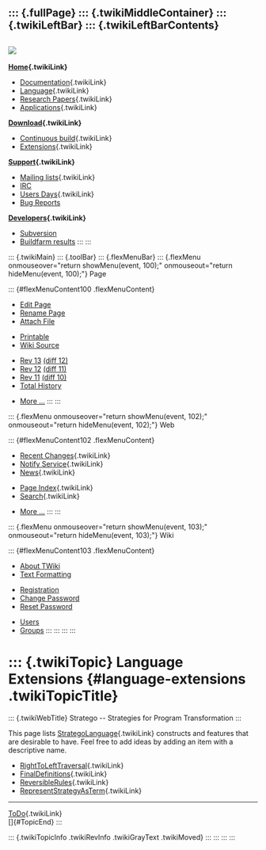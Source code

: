 ::: {.fullPage}
::: {.twikiMiddleContainer}
::: {.twikiLeftBar}
::: {.twikiLeftBarContents}
  ----------------------------------------------------------------------------------
  [![](../pub/Stratego/StrategoLogo/StrategoLogoTextlessWhite-100px.png)](WebHome)
  ----------------------------------------------------------------------------------

**[Home](WebHome){.twikiLink}**

-   [Documentation](StrategoDocumentation){.twikiLink}
-   [Language](StrategoLanguage){.twikiLink}
-   [Research Papers](StrategoPublications){.twikiLink}
-   [Applications](StrategoApplication){.twikiLink}

**[Download](StrategoDownload){.twikiLink}**

-   [Continuous build](ContinuousBuild){.twikiLink}
-   [Extensions](AdditionalPackageDownload){.twikiLink}

**[Support](StrategoSupport){.twikiLink}**

-   [Mailing lists](MailingList){.twikiLink}
-   [IRC](irc://irc.freenode.net/#stratego)
-   [Users Days](StrategoUsersDay){.twikiLink}
-   [Bug Reports](http://yellowgrass.org/project/StrategoXT)

**[Developers](StrategoDev){.twikiLink}**

-   [Subversion](https://svn.strategoxt.org/repos/StrategoXT/strategoxt/trunk)
-   [Buildfarm
    results](http://hydra.nixos.org/jobset/strategoxt/strategoxt-release/all)
:::
:::

::: {.twikiMain}
::: {.toolBar}
::: {.flexMenuBar}
::: {.flexMenu onmouseover="return showMenu(event, 100);" onmouseout="return hideMenu(event, 100);"}
Page

::: {#flexMenuContent100 .flexMenuContent}
-   [Edit
    Page](http://www.program-transformation.org/edit/Stratego/LanguageExtensions?t=1536825595)
-   [Rename
    Page](http://www.program-transformation.org/rename/Stratego/LanguageExtensions)
-   [Attach
    File](http://www.program-transformation.org/attach/Stratego/LanguageExtensions)

<!-- -->

-   [Printable](http://www.program-transformation.org/view/Stratego/LanguageExtensions?skin=print.pattern)
-   [Wiki
    Source](http://www.program-transformation.org/view/Stratego/LanguageExtensions?skin=text&raw=on&contenttype=text/plain)

<!-- -->

-   [Rev
    13](http://www.program-transformation.org/view/Stratego/LanguageExtensions?rev=1.13)
    [(diff 12)](http://www.program-transformation.org/rdiff/Stratego/LanguageExtensions?rev1=1.13&rev2=1.12)
-   [Rev
    12](http://www.program-transformation.org/view/Stratego/LanguageExtensions?rev=1.12)
    [(diff 11)](http://www.program-transformation.org/rdiff/Stratego/LanguageExtensions?rev1=1.12&rev2=1.11)
-   [Rev
    11](http://www.program-transformation.org/view/Stratego/LanguageExtensions?rev=1.11)
    [(diff 10)](http://www.program-transformation.org/rdiff/Stratego/LanguageExtensions?rev1=1.11&rev2=1.10)
-   [Total
    History](http://www.program-transformation.org/rdiff/Stratego/LanguageExtensions)

<!-- -->

-   [More
    \...](http://www.program-transformation.org/oops/Stratego/LanguageExtensions?template=oopsmore&param1=1.13&param2=1.13)
:::
:::

::: {.flexMenu onmouseover="return showMenu(event, 102);" onmouseout="return hideMenu(event, 102);"}
Web

::: {#flexMenuContent102 .flexMenuContent}
-   [Recent Changes](WebChanges){.twikiLink}
-   [Notify Service](WebNotify){.twikiLink}
-   [News](WebNews){.twikiLink}

<!-- -->

-   [Page Index](WebIndex){.twikiLink}
-   [Search](WebSearch){.twikiLink}

<!-- -->

-   [More
    \...](http://www.program-transformation.org/oops/Stratego/LanguageExtensions?template=oopsmore&param1=1.13&param2=1.13)
:::
:::

::: {.flexMenu onmouseover="return showMenu(event, 103);" onmouseout="return hideMenu(event, 103);"}
Wiki

::: {#flexMenuContent103 .flexMenuContent}
-   [About
    TWiki](http://www.program-transformation.org/view/TWiki/WebHome)
-   [Text
    Formatting](http://www.program-transformation.org/view/TWiki/TextFormattingRules)

<!-- -->

-   [Registration](http://www.program-transformation.org/view/TWiki/TWikiRegistration)
-   [Change
    Password](http://www.program-transformation.org/view/TWiki/ChangePassword)
-   [Reset
    Password](http://www.program-transformation.org/view/TWiki/ResetPassword)

<!-- -->

-   [Users](http://www.program-transformation.org/view/Main/TWikiUsers)
-   [Groups](http://www.program-transformation.org/view/Main/TWikiGroups)
:::
:::
:::
:::

::: {.twikiTopic}
Language Extensions {#language-extensions .twikiTopicTitle}
===================

::: {.twikiWebTitle}
Stratego \-- Strategies for Program Transformation
:::

This page lists [StrategoLanguage](StrategoLanguage){.twikiLink}
constructs and features that are desirable to have. Feel free to add
ideas by adding an item with a descriptive name.

-   [RightToLeftTraversal](RightToLeftTraversal){.twikiLink}
-   [FinalDefinitions](FinalDefinitions){.twikiLink}
-   [ReversibleRules](ReversibleRules){.twikiLink}
-   [RepresentStrategyAsTerm](RepresentStrategyAsTerm){.twikiLink}

------------------------------------------------------------------------

[ToDo](ToDo){.twikiLink}\
[]{#TopicEnd}
:::

::: {.twikiTopicInfo .twikiRevInfo .twikiGrayText .twikiMoved}
:::
:::
:::
:::
